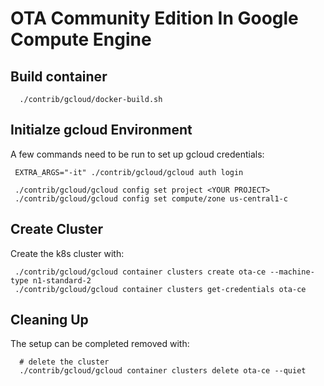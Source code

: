 # OTA Community Edition In Google Compute Engine

## Build container

~~~
  ./contrib/gcloud/docker-build.sh
~~~

## Initialze gcloud Environment

A few commands need to be run to set up gcloud credentials:
~~~
 EXTRA_ARGS="-it" ./contrib/gcloud/gcloud auth login

 ./contrib/gcloud/gcloud config set project <YOUR PROJECT>
 ./contrib/gcloud/gcloud config set compute/zone us-central1-c
~~~

## Create Cluster

Create the k8s cluster with:
~~~
 ./contrib/gcloud/gcloud container clusters create ota-ce --machine-type n1-standard-2
 ./contrib/gcloud/gcloud container clusters get-credentials ota-ce
~~~

## Cleaning Up
The setup can be completed removed with:
~~~
  # delete the cluster
  ./contrib/gcloud/gcloud container clusters delete ota-ce --quiet
~~~

